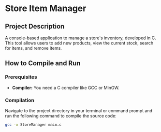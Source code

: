 # Store Item Manager

## Project Description
A console-based application to manage a store's inventory, developed in C. This tool allows users to add new products, view the current stock, search for items, and remove items.

## How to Compile and Run

### Prerequisites
- **Compiler:** You need a C compiler like GCC or MinGW.

### Compilation
Navigate to the project directory in your terminal or command prompt and run the following command to compile the source code:
```bash
gcc -o StoreManager main.c

